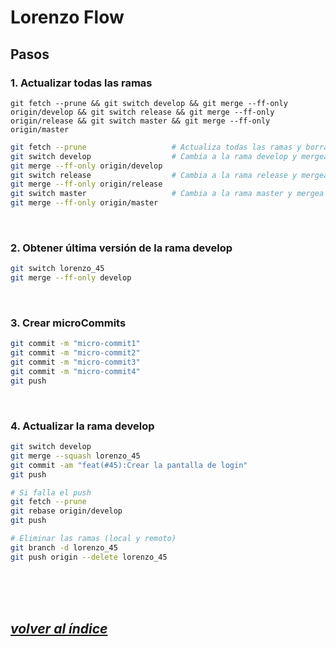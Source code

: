 # Lorenzo Flow

## Pasos
### 1. Actualizar todas las ramas
`git fetch --prune && git switch develop && git merge --ff-only origin/develop && git switch release && git merge --ff-only origin/release && git switch master && git merge --ff-only origin/master`
```bash
git fetch --prune                   # Actualiza todas las ramas y borra las que ya no existen en el remoto
git switch develop                  # Cambia a la rama develop y mergea con el remoto
git merge --ff-only origin/develop 
git switch release                  # Cambia a la rama release y mergea con el remoto
git merge --ff-only origin/release 
git switch master                   # Cambia a la rama master y mergea con el remoto
git merge --ff-only origin/master
```
<br>


### 2. Obtener última versión de la rama develop
```bash
git switch lorenzo_45
git merge --ff-only develop
```
<br>


### 3. Crear microCommits
```bash
git commit -m "micro-commit1"
git commit -m "micro-commit2"
git commit -m "micro-commit3"
git commit -m "micro-commit4"
git push
```
<br>

### 4. Actualizar la rama develop
```bash
git switch develop
git merge --squash lorenzo_45
git commit -am "feat(#45):Crear la pantalla de login"
git push

# Si falla el push
git fetch --prune
git rebase origin/develop
git push

# Eliminar las ramas (local y remoto)
git branch -d lorenzo_45
git push origin --delete lorenzo_45
```
<br><br><br>

## *[volver al índice](../README.md)*